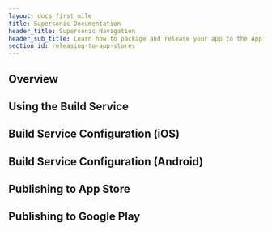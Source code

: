 ```yaml
---
layout: docs_first_mile
title: Supersonic Documentation
header_title: Supersonic Navigation
header_sub_title: Learn how to package and release your app to the Apple App Store and Google Play.
section_id: releasing-to-app-stores
---
```


## Overview
## Using the Build Service
## Build Service Configuration (iOS)
## Build Service Configuration (Android)
## Publishing to App Store
## Publishing to Google Play
